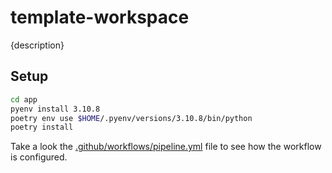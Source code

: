 # template-workspace

{description}

## Setup

```bash
cd app
pyenv install 3.10.8
poetry env use $HOME/.pyenv/versions/3.10.8/bin/python
poetry install
```

Take a look the [.github/workflows/pipeline.yml](.github/workflows/pipeline.yml) file to see how the workflow is configured.